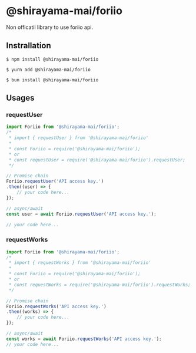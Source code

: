 # @shirayama-mai/foriio

Non officatil library to use foriio api.

## Instrallation

```shell
$ npm install @shirayama-mai/foriio

$ yurn add @shirayama-mai/foriio

$ bun install @shirayama-mai/foriio
```

## Usages

### requestUser
```typescript
import Foriio from '@shirayama-mai/foriio';
/*
 * import { requestUser } from '@shirayama-mai/foriio'
 *
 * const Foriio = require('@shirayama-mai/foriio');
 * or
 * const requestUser = require('@shirayama-mai/foriio').requestUser;
 */

// Promise chain
Foriio.requestUser('API access key.')
.then((user) => {
    // your code here...
});

// async/await
const user = await Foriio.requestUser('API access key.');

// your code here...
```

### requestWorks
```typescript
import Foriio from '@shirayama-mai/foriio';
/*
 * import { requestWorks } from '@shirayama-mai/foriio'
 *
 * const Foriio = require('@shirayama-mai/foriio');
 * or
 * const requestWorks = require('@shirayama-mai/foriio').requestWorks;
 */

// Promise chain
Foriio.requestWorks('API access key.')
.then((works) => {
    // your code here...
});

// async/await
const works = await Foriio.requestWorks('API access key.');
// your code here...
```